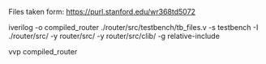 Files taken form: https://purl.stanford.edu/wr368td5072



iverilog -o compiled_router ./router/src/testbench/tb_files.v  -s testbench  -I ./router/src/ -y router/src/ -y router/src/clib/  -g relative-include

vvp compiled_router

